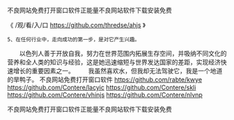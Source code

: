 
不良网站免费打开窗口软件正能量不良网站软件下载安装免费




《 /观/看/入/口 https://github.com/thredse/ahjs 》




	5、在任何行业中，走向成功的第一步，是对它产生兴趣。
　　以色列人善于开放自我，努力在世界范围内拓展生存空间，并吸纳不同文化的营养和全人类的知识与经验，这是她迅速缩短与世界发达国家的差距，实现经济快速增长的重要因素之一。
　　我虽然喜欢水，但我却无法驾驶它，我是一个地道的旱鸭子。
不良网站免费打开窗口软件
https://github.com/rabte/kwye
https://github.com/Contere/lacyic
https://github.com/Contere/skli
https://github.com/Contere/vhinjs
https://github.com/Contere/nlvnp





不良网站免费打开窗口软件正能量不良网站软件下载安装免费
